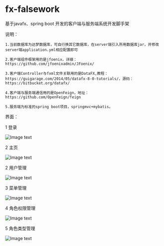 # fx-falsework
基于javafx、spring boot 开发的客户端与服务端系统开发脚手架  

说明：  

    1.当前数据库为达梦数据库，可自行换其它数据库，在server端引入所用数据库jar，并修改server端application.yml相应配置即可  
    
    2.客户端组件框架用的是jfoenix，详细：https://github.com/jfoenixadmin/JFoenix/  
    
    3.客户端Controller与fxml文件关联用的是DataFX,教程：https://guigarage.com/2014/05/datafx-8-0-tutorials/，源码：https://bitbucket.org/datafx/  
    
    4.客户端与服务端通信用的是OpenFeign，地址：https://github.com/OpenFeign/feign  
    
    5.服务端为标准的spring boot项目，springmvc+mybatis。  
    
界面：

1 登录

![Image text](https://gitee.com/lwdillon/fx-falsework/raw/main/client/src/main/resources/images/folder/loding.png)

2 主页

![Image text](https://gitee.com/lwdillon/fx-falsework/raw/main/client/src/main/resources/images/folder/home.png)

2 用户管理

![Image text](https://gitee.com/lwdillon/fx-falsework/raw/main/client/src/main/resources/images/folder/user.png)

3 菜单管理

![Image text](https://gitee.com/lwdillon/fx-falsework/raw/main/client/src/main/resources/images/folder/menu.png)

4 角色权限管理

![Image text](https://gitee.com/lwdillon/fx-falsework/raw/main/client/src/main/resources/images/folder/group.png)

5 角色类型管理

![Image text](https://gitee.com/lwdillon/fx-falsework/raw/main/client/src/main/resources/images/folder/grouptype.png)

